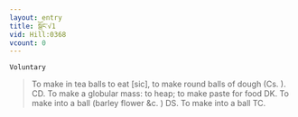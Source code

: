 ```yaml
---
layout: entry
title: སྒོང་√1
vid: Hill:0368
vcount: 0
---
```

`Voluntary` 
> To make in tea balls to eat [sic], to make round balls of dough (Cs\.
)\.
 CD\.
 To make a globular mass: to heap; to make paste for food DK\.
 To make into a ball (barley flower &c\.
) DS\.
To make into a ball TC\.

